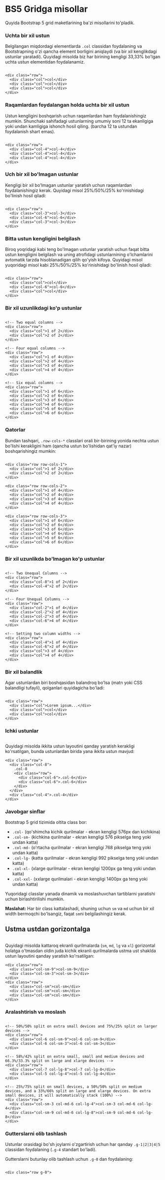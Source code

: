 # BS5 Gridga misollar

Quyida Bootstrap 5 grid maketlarining ba'zi misollarini to'pladik.

### Uchta bir xil ustun

Belgilangan miqdordagi elementlarda `.col` classidan foydalaning va Bootstrapning o'zi qancha element borligini aniqlaydi (va bir xil kenglikdagi ustunlar yaratadi). Quyidagi misolda biz har birining kengligi 33,33% bo'lgan uchta ustun elementidan foydalanamiz.

<figure><img src="../../.gitbook/assets/image (132).png" alt=""><figcaption></figcaption></figure>

```
<div class="row">
  <div class="col">col</div>
  <div class="col">col</div>
  <div class="col">col</div>
</div>
```

### Raqamlardan foydalangan holda uchta bir xil ustun

Ustun kengligini boshqarish uchun raqamlardan ham foydalanishingiz mumkin. Shunchaki sahifadagi ustunlarning umumiy soni 12 ta ekanligiga yoki undan kamligiga ishonch hosil qiling. (barcha 12 ta ustundan foydalanish shart emas).

<figure><img src="../../.gitbook/assets/image (218).png" alt=""><figcaption></figcaption></figure>

```
<div class="row">
  <div class="col-4">col-4</div>
  <div class="col-4">col-4</div>
  <div class="col-4">col-4</div>
</div>
```

### Uch bir xil bo'lmagan ustunlar

Kengligi bir xil bo'lmagan ustunlar yaratish uchun raqamlardan foydalanishingiz kerak. Quyidagi misol 25%/50%/25% ko'rinishidagi bo'linish hosil qiladi:

<figure><img src="../../.gitbook/assets/image (130).png" alt=""><figcaption></figcaption></figure>

```
<div class="row">
  <div class="col-3">col-3</div>
  <div class="col-6">col-6</div>
  <div class="col-3">col-3</div>
</div>
```

### Bitta ustun kengligini belgilash

Biroq yoqridagi kabi teng bo'lmagan ustunlar yaratish uchun faqat bitta ustun kengligini belgilash va uning atrofidagi ustunlarnining o'lchamlarini avtomatik tarzda hisoblanadigan qilih qo'yish kifoya. Quyidagi misol yuqoridagi misol kabi 25%/50%/25% ko'rinishidagi bo'linish hosil qiladi:

<figure><img src="../../.gitbook/assets/image (260).png" alt=""><figcaption></figcaption></figure>

```
<div class="row">
  <div class="col">col</div>
  <div class="col-6">col-6</div>
  <div class="col">col</div>
</div>
```

### Bir xil uzunlikdagi ko'p ustunlar

<figure><img src="../../.gitbook/assets/image (535).png" alt=""><figcaption></figcaption></figure>

```
<!-- Two equal columns -->
<div class="row">
  <div class="col">1 of 2</div>
  <div class="col">2 of 2</div>
</div>

<!-- Four equal columns -->
<div class="row">
  <div class="col">1 of 4</div>
  <div class="col">2 of 4</div>
  <div class="col">3 of 4</div>
  <div class="col">4 of 4</div>
</div>

<!-- Six equal columns -->
<div class="row">
  <div class="col">1 of 6</div>
  <div class="col">2 of 6</div>
  <div class="col">3 of 6</div>
  <div class="col">4 of 6</div>  
  <div class="col">5 of 6</div>
  <div class="col">6 of 6</div>
</div>
```

### Qatorlar

Bundan tashqari, `.row-cols-*` classlari orali bir-birining yonida nechta ustun bo'lishi kerakligini ham (qancha ustun bo'lishidan qat'iy nazar) boshqarishingiz mumkin:

<figure><img src="../../.gitbook/assets/image (232).png" alt=""><figcaption></figcaption></figure>

```
<div class="row row-cols-1">
  <div class="col">1 of 2</div>
  <div class="col">2 of 2</div>
</div>

<div class="row row-cols-2">
  <div class="col">1 of 4</div>
  <div class="col">2 of 4</div>
  <div class="col">3 of 4</div>
  <div class="col">4 of 4</div>
</div>

<div class="row row-cols-3">
  <div class="col">1 of 6</div>
  <div class="col">2 of 6</div>
  <div class="col">3 of 6</div>
  <div class="col">4 of 6</div>  
  <div class="col">5 of 6</div>
  <div class="col">6 of 6</div>
</div>
```

### Bir xil uzunlikda bo'lmagan ko'p ustunlar

<figure><img src="../../.gitbook/assets/image (153).png" alt=""><figcaption></figcaption></figure>

```
<!-- Two Unequal Columns -->
<div class="row">
  <div class="col-8">1 of 2</div>
  <div class="col-4">2 of 2</div>
</div>

<!-- Four Unequal Columns -->
<div class="row">
  <div class="col-2">1 of 4</div>
  <div class="col-2">2 of 4</div>
  <div class="col-2">3 of 4</div>
  <div class="col-6">4 of 4</div>
</div>

<!-- Setting two column widths -->
<div class="row">
  <div class="col-4">1 of 4</div>
  <div class="col-6">2 of 4</div>
  <div class="col">3 of 4</div>
  <div class="col">4 of 4</div>
</div>
```

### Bir xil balandlik

Agar ustunlardan biri boshqasidan balandroq bo'lsa (matn yoki CSS balandligi tufayli), qolganlari quyidagicha bo'ladi:

<figure><img src="../../.gitbook/assets/image (164).png" alt=""><figcaption></figcaption></figure>

```
<div class="row">
  <div class="col">Lorem ipsum...</div>
  <div class="col">col</div>
  <div class="col">col</div>
</div>
```

### Ichki ustunlar

<figure><img src="../../.gitbook/assets/image (446).png" alt=""><figcaption></figcaption></figure>

Quyidagi misolda ikkita ustun layoutini qanday yaratish kerakligi ko'rsatilgan, bunda ustunlardan birida yana ikkita ustun mavjud:

```
<div class="row">
  <div class="col-8">
    .col-8
    <div class="row">
      <div class="col-6">.col-6</div>
      <div class="col-6">.col-6</div>
    </div>
  </div>
  <div class="col-4">.col-4</div>
</div>
```

### Javobgar sinflar

Bootstrap 5 grid tizimida oltita class bor:

* `.col-` (qo'shimcha kichik qurilmalar - ekran kengligi 576px dan kichikina)
* `.col-sm-` (kichkina qurilmalar - ekran kengligi 576 pikselga teng yoki undan katta)
* `.col-md-` (o'rtacha qurilmalar - ekran kengligi 768 pikselga teng yoki undan katta)
* `.col-lg-` (katta qurilmalar - ekran kengligi 992 pikselga teng yoki undan katta)
* `.col-xl-` (xlarge qurilmalar - ekran kengligi 1200px ga teng yoki undan katta)
* `.col-xxl-` (xxlarge qurilmalari - ekran kengligi 1400px ga teng yoki undan katta)

Yuqoridagi classlar yanada dinamik va moslashuvchan tartiblarni yaratishi uchun birlashtirilishi mumkin.

**Maslahat:** Har bir class kattalashadi, shuning uchun `sm` va `md` uchun bir xil width bermoqchi bo'lsangiz, faqat `sm`ni belgilashingiz kerak.

## Ustma ustdan gorizontalga

<figure><img src="../../.gitbook/assets/image (440).png" alt=""><figcaption></figcaption></figure>

Quyidagi misolda kattaroq ekranli qurilmalarda (`sm`, `md`, `lg` va `xl`) gorizontal holatga o'tmasdan oldin juda kichik ekranli qurilmalarda ustma ust shaklda ustun layoutini qanday yaratish ko'rsatilgan:

```
<div class="row">
  <div class="col-sm-9">col-sm-9</div>
  <div class="col-sm-3">col-sm-3</div>
</div>
<div class="row">
  <div class="col-sm">col-sm</div>
  <div class="col-sm">col-sm</div>
  <div class="col-sm">col-sm</div>
</div>
```

### Aralashtirish va moslash

<figure><img src="../../.gitbook/assets/image (526).png" alt=""><figcaption></figcaption></figure>

```
<!-- 50%/50% split on extra small devices and 75%/25% split on larger devices -->
<div class="row">
  <div class="col-6 col-sm-9">col-6 col-sm-9</div>
  <div class="col-6 col-sm-3">col-6 col-sm-3</div>
</div>

<!-- 58%/42% split on extra small, small and medium devices and 66.3%/33.3% split on large and xlarge devices -->
<div class="row">
  <div class="col-7 col-lg-8">col-7 col-lg-8</div>
  <div class="col-5 col-lg-4">col-5 col-lg-4</div>
</div>

<!-- 25%/75% split on small devices, a 50%/50% split on medium devices, and a 33%/66% split on large and xlarge devices. On extra small devices, it will automatically stack (100%) -->
<div class="row">
  <div class="col-sm-3 col-md-6 col-lg-4">col-sm-3 col-md-6 col-lg-4</div>
  <div class="col-sm-9 col-md-6 col-lg-8">col-sm-9 col-md-6 col-lg-8</div>
</div>
```

### Gutterslarni olib tashlash

Ustunlar orasidagi bo'sh joylarni o'zgartirish uchun har qanday `.g-1|2|3|4|5` classidan foydalaning (`.g-4` standart bo'ladi).

Gutterslarni butunlay olib tashlash uchun `.g-0` dan foydalaning:

<figure><img src="../../.gitbook/assets/image (145).png" alt=""><figcaption></figcaption></figure>

```
<div class="row g-0">
```
